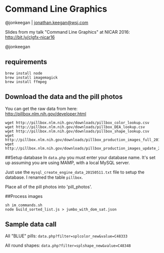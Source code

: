 # Command Line Graphics
@jonkeegan | jonathan.keegan@wsj.com

Slides from my talk "Command Line Graphics" at NICAR 2016:
http://bit.ly/clgfx-nicar16

@jonkeegan

## requirements
```
brew install node
brew install imagemagick
brew install ffmpeg
```

## Download the data and the pill photos
You can get the raw data from here: http://pillbox.nlm.nih.gov/developer.html

```wget http://pillbox.nlm.nih.gov/downloads/mysql_create_engine_data_20150511.txt
wget http://pillbox.nlm.nih.gov/downloads/pillbox_color_lookup.csv
wget http://pillbox.nlm.nih.gov/downloads/pillbox_DEA_lookup.csv
wget http://pillbox.nlm.nih.gov/downloads/pillbox_shape_lookup.csv
wget http://pillbox.nlm.nih.gov/downloads/pillbox_production_images_full_20140224.zip
wget http://pillbox.nlm.nih.gov/downloads/pillbox_production_images_update_20150511.zip
```

##Setup database
In `data.php` you must enter your database name. It's set up assuming you are using MAMP, with a local MySQL server.

Just use the `mysql_create_engine_data_20150511.txt` file to setup the database.  I renamed the table `pillbox`.

Place all of the pill photos into 'pill_photos'.

##Process images
```node analyze_pills.js > im_commands.sh
sh im_commands.sh
node build_sorted_list.js > jumbo_with_dom_sat.json
```

## Sample data call
All "BLUE" pills:
`data.php?filter=splcolor_new&value=C48333`

All round shapes:
`data.php?filter=splshape_new&value=C48348`